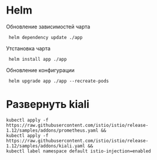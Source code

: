 # Helm
Обновление зависимостей чарта
```shell
 helm dependency update ./app 
```
Утстановка чарта
```shell
 helm install app ./app 
```
Обновление конфигурации 
```shell
 helm upgrade app ./app --recreate-pods 
```

# Развернуть kiali

```shell
kubectl apply -f https://raw.githubusercontent.com/istio/istio/release-1.12/samples/addons/prometheus.yaml &&
kubectl apply -f https://raw.githubusercontent.com/istio/istio/release-1.12/samples/addons/kiali.yaml &&
kubectl label namespace default istio-injection=enabled
```